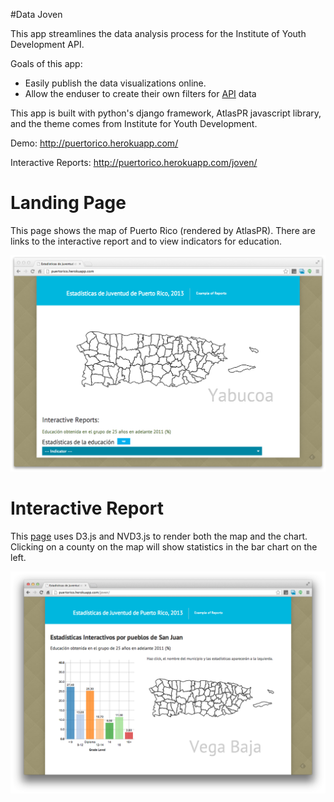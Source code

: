 
#Data Joven

This app streamlines the data analysis process for the Institute of Youth Development API.

Goals of this app:
- Easily publish the data visualizations online.
- Allow the enduser to create their own filters for [API](www.pixelogicpr.com/PRYouthAPI) data

This app is built with python's django framework, AtlasPR javascript library, and the theme comes from Institute for Youth Development.

Demo: http://puertorico.herokuapp.com/

Interactive Reports: http://puertorico.herokuapp.com/joven/

# Landing Page

This page shows the map of Puerto Rico (rendered by AtlasPR). There are links to the interactive report and to view indicators for education.

![landing](screenshot/landing.png)


# Interactive Report

This [page](http://puertorico.herokuapp.com/joven/) uses D3.js and NVD3.js to render both the map and the chart. Clicking on a county on the map will show statistics in the bar chart on the left.

![interactive](screenshot/interactive.png)
